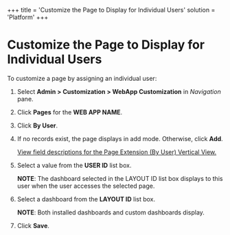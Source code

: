 +++
title = 'Customize the Page to Display for Individual Users'
solution = 'Platform'
+++

# Customize the Page to Display for Individual Users

To customize a page by assigning an individual user:

1.  Select **Admin \> Customization \> WebApp Customization** in
    *Navigation* pane.

2.  Click **Pages** for the **WEB APP NAME**.

3.  Click **By User**.

4.  If no records exist, the page displays in add mode. Otherwise, click
    **Add**.
    
    [View field descriptions for the Page Extension (By User) Vertical
    View.](../Page_Desc/Page_Extension_By_User.htm)

5.  Select a value from the **USER ID** list box.
    
    **NOTE**: The dashboard selected in the LAYOUT ID list box displays
    to this user when the user accesses the selected page.

6.  Select a dashboard from the **LAYOUT ID** list box.
    
    **NOTE**: Both installed dashboards and custom dashboards display.

7.  Click **Save**.
